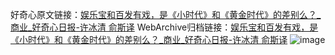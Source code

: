 好奇心原文链接：[娱乐宝和百发有戏，是《小时代》和《黄金时代》的差别么？_商业_好奇心日报-许冰清 俞斯译](https://www.qdaily.com/articles/2546.html)
WebArchive归档链接：[娱乐宝和百发有戏，是《小时代》和《黄金时代》的差别么？_商业_好奇心日报-许冰清 俞斯译](http://web.archive.org/web/20190623151218/https://www.qdaily.com/articles/2546.html)
![image](http://ww3.sinaimg.cn/large/007d5XDply1g3v6c2zz6cj30u05jgu0x)